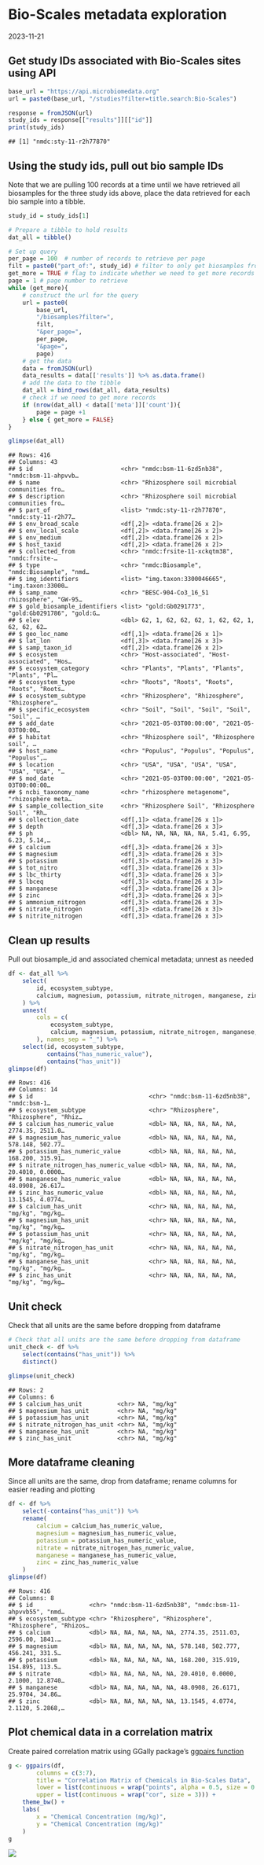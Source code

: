 Bio-Scales metadata exploration
================
2023-11-21

## Get study IDs associated with Bio-Scales sites using API

``` r
base_url = "https://api.microbiomedata.org"
url = paste0(base_url, "/studies?filter=title.search:Bio-Scales")

response = fromJSON(url)
study_ids = response[["results"]][["id"]]
print(study_ids)
```

    ## [1] "nmdc:sty-11-r2h77870"

## Using the study ids, pull out bio sample IDs

Note that we are pulling 100 records at a time until we have retrieved
all biosamples for the three study ids above, place the data retrieved
for each bio sample into a tibble.

``` r
study_id = study_ids[1]

# Prepare a tibble to hold results
dat_all = tibble()

# Set up query
per_page = 100  # number of records to retrieve per page
filt = paste0("part_of:", study_id) # filter to only get biosamples from the study of interest
get_more = TRUE # flag to indicate whether we need to get more records
page = 1 # page number to retrieve
while (get_more){
    # construct the url for the query
    url = paste0(
        base_url, 
        "/biosamples?filter=", 
        filt,
        "&per_page=",
        per_page,
        "&page=",
        page)
    # get the data
    data = fromJSON(url)
    data_results = data[['results']] %>% as.data.frame() 
    # add the data to the tibble
    dat_all = bind_rows(dat_all, data_results)
    # check if we need to get more records
    if (nrow(dat_all) < data[['meta']]['count']){
        page = page +1
    } else { get_more = FALSE}
}

glimpse(dat_all)
```

    ## Rows: 416
    ## Columns: 43
    ## $ id                         <chr> "nmdc:bsm-11-6zd5nb38", "nmdc:bsm-11-ahpvvb…
    ## $ name                       <chr> "Rhizosphere soil microbial communities fro…
    ## $ description                <chr> "Rhizosphere soil microbial communities fro…
    ## $ part_of                    <list> "nmdc:sty-11-r2h77870", "nmdc:sty-11-r2h77…
    ## $ env_broad_scale            <df[,2]> <data.frame[26 x 2]>
    ## $ env_local_scale            <df[,2]> <data.frame[26 x 2]>
    ## $ env_medium                 <df[,2]> <data.frame[26 x 2]>
    ## $ host_taxid                 <df[,2]> <data.frame[26 x 2]>
    ## $ collected_from             <chr> "nmdc:frsite-11-xckqtm38", "nmdc:frsite-…
    ## $ type                       <chr> "nmdc:Biosample", "nmdc:Biosample", "nmd…
    ## $ img_identifiers            <list> "img.taxon:3300046665", "img.taxon:33000…
    ## $ samp_name                  <chr> "BESC-904-Co3_16_51 rhizosphere", "GW-95…
    ## $ gold_biosample_identifiers <list> "gold:Gb0291773", "gold:Gb0291786", "gold:G…
    ## $ elev                       <dbl> 62, 1, 62, 62, 62, 1, 62, 62, 1, 62, 62, 62…
    ## $ geo_loc_name               <df[,1]> <data.frame[26 x 1]>
    ## $ lat_lon                    <df[,3]> <data.frame[26 x 3]>
    ## $ samp_taxon_id              <df[,2]> <data.frame[26 x 2]>
    ## $ ecosystem                  <chr> "Host-associated", "Host-associated", "Hos…
    ## $ ecosystem_category         <chr> "Plants", "Plants", "Plants", "Plants", "Pl…
    ## $ ecosystem_type             <chr> "Roots", "Roots", "Roots", "Roots", "Roots…
    ## $ ecosystem_subtype          <chr> "Rhizosphere", "Rhizosphere", "Rhizosphere"…
    ## $ specific_ecosystem         <chr> "Soil", "Soil", "Soil", "Soil", "Soil", …
    ## $ add_date                   <chr> "2021-05-03T00:00:00", "2021-05-03T00:00…
    ## $ habitat                    <chr> "Rhizosphere soil", "Rhizosphere soil", …
    ## $ host_name                  <chr> "Populus", "Populus", "Populus", "Populus",…
    ## $ location                   <chr> "USA", "USA", "USA", "USA", "USA", "USA", "…
    ## $ mod_date                   <chr> "2021-05-03T00:00:00", "2021-05-03T00:00:00…
    ## $ ncbi_taxonomy_name         <chr> "rhizosphere metagenome", "rhizosphere meta…
    ## $ sample_collection_site     <chr> "Rhizosphere Soil", "Rhizosphere Soil", "Rh…
    ## $ collection_date            <df[,1]> <data.frame[26 x 1]>
    ## $ depth                      <df[,3]> <data.frame[26 x 3]>
    ## $ ph                         <dbl> NA, NA, NA, NA, NA, 5.41, 6.95, 6.23, 5.14,…
    ## $ calcium                    <df[,3]> <data.frame[26 x 3]>
    ## $ magnesium                  <df[,3]> <data.frame[26 x 3]>
    ## $ potassium                  <df[,3]> <data.frame[26 x 3]>
    ## $ tot_nitro                  <df[,3]> <data.frame[26 x 3]>
    ## $ lbc_thirty                 <df[,3]> <data.frame[26 x 3]>
    ## $ lbceq                      <df[,3]> <data.frame[26 x 3]>
    ## $ manganese                  <df[,3]> <data.frame[26 x 3]>
    ## $ zinc                       <df[,3]> <data.frame[26 x 3]>
    ## $ ammonium_nitrogen          <df[,3]> <data.frame[26 x 3]>
    ## $ nitrate_nitrogen           <df[,3]> <data.frame[26 x 3]>
    ## $ nitrite_nitrogen           <df[,3]> <data.frame[26 x 3]>

## Clean up results

Pull out biosample_id and associated chemical metadata; unnest as needed

``` r
df <- dat_all %>%
    select(
        id, ecosystem_subtype,
        calcium, magnesium, potassium, nitrate_nitrogen, manganese, zinc
    ) %>%
    unnest(
        cols = c(
            ecosystem_subtype,
            calcium, magnesium, potassium, nitrate_nitrogen, manganese, zinc
        ), names_sep = "_") %>%
    select(id, ecosystem_subtype, 
           contains("has_numeric_value"),
           contains("has_unit"))
glimpse(df)
```

    ## Rows: 416
    ## Columns: 14
    ## $ id                                 <chr> "nmdc:bsm-11-6zd5nb38", "nmdc:bsm-1…
    ## $ ecosystem_subtype                  <chr> "Rhizosphere", "Rhizosphere", "Rhiz…
    ## $ calcium_has_numeric_value          <dbl> NA, NA, NA, NA, NA, 2774.35, 2511.0…
    ## $ magnesium_has_numeric_value        <dbl> NA, NA, NA, NA, NA, 578.148, 502.77…
    ## $ potassium_has_numeric_value        <dbl> NA, NA, NA, NA, NA, 168.200, 315.91…
    ## $ nitrate_nitrogen_has_numeric_value <dbl> NA, NA, NA, NA, NA, 20.4010, 0.0000…
    ## $ manganese_has_numeric_value        <dbl> NA, NA, NA, NA, NA, 48.0908, 26.617…
    ## $ zinc_has_numeric_value             <dbl> NA, NA, NA, NA, NA, 13.1545, 4.0774…
    ## $ calcium_has_unit                   <chr> NA, NA, NA, NA, NA, "mg/kg", "mg/kg…
    ## $ magnesium_has_unit                 <chr> NA, NA, NA, NA, NA, "mg/kg", "mg/kg…
    ## $ potassium_has_unit                 <chr> NA, NA, NA, NA, NA, "mg/kg", "mg/kg…
    ## $ nitrate_nitrogen_has_unit          <chr> NA, NA, NA, NA, NA, "mg/kg", "mg/kg…
    ## $ manganese_has_unit                 <chr> NA, NA, NA, NA, NA, "mg/kg", "mg/kg…
    ## $ zinc_has_unit                      <chr> NA, NA, NA, NA, NA, "mg/kg", "mg/kg…

## Unit check

Check that all units are the same before dropping from dataframe

``` r
# Check that all units are the same before dropping from dataframe
unit_check <- df %>%
    select(contains("has_unit")) %>%
    distinct() 

glimpse(unit_check)
```

    ## Rows: 2
    ## Columns: 6
    ## $ calcium_has_unit          <chr> NA, "mg/kg"
    ## $ magnesium_has_unit        <chr> NA, "mg/kg"
    ## $ potassium_has_unit        <chr> NA, "mg/kg"
    ## $ nitrate_nitrogen_has_unit <chr> NA, "mg/kg"
    ## $ manganese_has_unit        <chr> NA, "mg/kg"
    ## $ zinc_has_unit             <chr> NA, "mg/kg"

## More dataframe cleaning

Since all units are the same, drop from dataframe; rename columns for
easier reading and plotting

``` r
df <- df %>%
    select(-contains("has_unit")) %>%
    rename(
        calcium = calcium_has_numeric_value,
        magnesium = magnesium_has_numeric_value,
        potassium = potassium_has_numeric_value,
        nitrate = nitrate_nitrogen_has_numeric_value,
        manganese = manganese_has_numeric_value,
        zinc = zinc_has_numeric_value
    ) 
glimpse(df)
```

    ## Rows: 416
    ## Columns: 8
    ## $ id                <chr> "nmdc:bsm-11-6zd5nb38", "nmdc:bsm-11-ahpvvb55", "nmd…
    ## $ ecosystem_subtype <chr> "Rhizosphere", "Rhizosphere", "Rhizosphere", "Rhizos…
    ## $ calcium           <dbl> NA, NA, NA, NA, NA, 2774.35, 2511.03, 2596.00, 1841.…
    ## $ magnesium         <dbl> NA, NA, NA, NA, NA, 578.148, 502.777, 456.241, 331.5…
    ## $ potassium         <dbl> NA, NA, NA, NA, NA, 168.200, 315.919, 154.895, 113.5…
    ## $ nitrate           <dbl> NA, NA, NA, NA, NA, 20.4010, 0.0000, 2.1000, 12.8740…
    ## $ manganese         <dbl> NA, NA, NA, NA, NA, 48.0908, 26.6171, 25.9704, 34.86…
    ## $ zinc              <dbl> NA, NA, NA, NA, NA, 13.1545, 4.0774, 2.1120, 5.2868,…

## Plot chemical data in a correlation matrix

Create paired correlation matrix using GGally package’s [ggpairs
function](https://ggobi.github.io/ggally/articles/ggpairs.html)

``` r
g <- ggpairs(df, 
        columns = c(3:7), 
        title = "Correlation Matrix of Chemicals in Bio-Scales Data",
        lower = list(continuous = wrap("points", alpha = 0.5, size = 0.7)),
        upper = list(continuous = wrap("cor", size = 3))) +
    theme_bw() +
    labs(
        x = "Chemical Concentration (mg/kg)",
        y = "Chemical Concentration (mg/kg)"
    )
g
```

![](bioscales_metadata_files/figure-gfm/unnamed-chunk-6-1.png)<!-- -->
